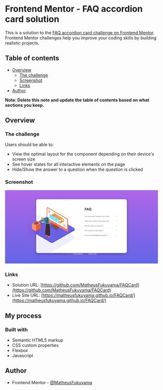 # Frontend Mentor - FAQ accordion card solution

This is a solution to the [FAQ accordion card challenge on Frontend Mentor](https://www.frontendmentor.io/challenges/faq-accordion-card-XlyjD0Oam). Frontend Mentor challenges help you improve your coding skills by building realistic projects. 

## Table of contents

- [Overview](#overview)
  - [The challenge](#the-challenge)
  - [Screenshot](#screenshot)
  - [Links](#links)
- [Author](#author)

**Note: Delete this note and update the table of contents based on what sections you keep.**

## Overview

### The challenge

Users should be able to:

- View the optimal layout for the component depending on their device's screen size
- See hover states for all interactive elements on the page
- Hide/Show the answer to a question when the question is clicked

### Screenshot

![](./screenshot.png)


### Links

- Solution URL: [https://github.com/MatheusFukuyama/FAQCard](https://github.com/MatheusFukuyama/FAQCard)
- Live Site URL: [https://matheusfukuyama.github.io/FAQCard/](https://matheusfukuyama.github.io/FAQCard/)

## My process

### Built with

- Semantic HTML5 markup
- CSS custom properties
- Flexbox
- Javascript

## Author
- Frontend Mentor - [@MatheusFukuyama](https://www.frontendmentor.io/profile/MatheusFukuyama)
